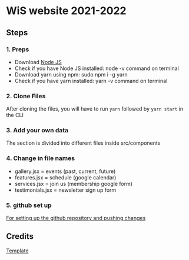 # WiS website 2021-2022

## Steps
### 1. Preps
- Download <a href="https://nodejs.org/">Node JS</a>
- Check if you have Node JS installed:
    node -v command on terminal
- Download yarn using npm:
    sudo npm i -g yarn
- Check if you have yarn installed:
    yarn -v command on terminal
### 2. Clone Files
After cloning the files, you will have to run ```yarn``` followed by ```yarn start``` in the CLI

### 3. Add your own data 
The section is divided into different files inside src/components

### 4. Change in file names
- gallery.jsx = events (past, current, future)
- features.jsx = schedule (google calendar)
- services.jsx = join us (membership google form)
- testimonials.jsx = newsletter sign up form

### 5. github set up 
<a href="https://docs.github.com/en/github/importing-your-projects-to-github/importing-source-code-to-github/adding-an-existing-project-to-github-using-the-command-line">For setting up the github repository and pushing changes</a>


## Credits
<a href="https://github.com/issaafalkattan/React-Landing-Page-Template">Template</a>
